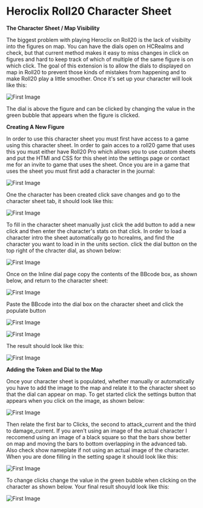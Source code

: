 # Heroclix Roll20 Character Sheet

**The Character Sheet / Map Visibility**

The biggest problem with playing Heroclix on Roll20 is the lack of visibilty into the figures on map. You can have the dials open on HCRealms and check, but that current method makes it easy to miss changes in click on figures and hard to keep track of which of multiple of the same figure is on which click. The goal of this extension is to allow the dials to displayed on map in Roll20 to prevent those kinds of mistakes from happening and to make Roll20 play a little smoother. Once it's set up your character will look like this:

![First Image](https://github.com/Coogrr/roll20-clix-sheet/blob/master/Documentation/Final%20product.PNG)

The dial is above the figure and can be clicked by changing the value in the green bubble that appears when the figure is clicked.

**Creating A New Figure**

In order to use this character sheet you must first have access to a game using this character sheet. In order to gain acces to a roll20 game that uses this you must either have Roll20 Pro which allows you to use custom sheets and put the HTMl and CSS for this sheet into the settings page or contact me for an invite to game that uses the sheet. Once you are in a game that uses the sheet you must first add a character in the journal:

![First Image](https://github.com/Coogrr/roll20-clix-sheet/blob/master/Documentation/Create%20Character.png)

One the character has been created click save changes and go to the character sheet tab, it should look like this:

![First Image](https://github.com/Coogrr/roll20-clix-sheet/blob/master/Documentation/Character%20Sheet.png)

To fill in the character sheet manually just click the add button to add a new click and then enter the character's stats on that click. In order to load a character intro the sheet automatically go to hcrealms, and find the character you want to load in in the units section. click the dial button on the top right of the chracter dial, as shown below:

![First Image](https://github.com/Coogrr/roll20-clix-sheet/blob/master/Documentation/HCRealms%20DialCode%20Link.png)

Once on the Inline dial page copy the contents of the BBcode box, as shown below, and return to the character sheet:

![First Image](https://github.com/Coogrr/roll20-clix-sheet/blob/master/Documentation/HCRealms%20BBCode.png)

Paste the BBcode into the dial box on the character sheet and click the populate button 

![First Image](https://github.com/Coogrr/roll20-clix-sheet/blob/master/Documentation/Character%20Sheet%20BBCode.png)

![First Image](https://github.com/Coogrr/roll20-clix-sheet/blob/master/Documentation/Character%20Sheet%20Populate.png)

The result should look like this:

![First Image](https://github.com/Coogrr/roll20-clix-sheet/blob/master/Documentation/Populated%20Character%20Sheet.png)

**Adding the Token and Dial to the Map**

Once your character sheet is populated, whether manually or automatically you have to add the image to the map and relate it to the character sheet so that the dial can appear on map. To get started click the settings button that appears when you click on the image, as shown below: 

![First Image](https://github.com/Coogrr/roll20-clix-sheet/blob/master/Documentation/Token%20Settings.png)

Then relate the first bar to Clicks, the second to attack_current and the third to damage_current. If you aren't using an image of the actual character I reccomend using an image of a black square so that the bars show better on map and moving the bars to bottom overlapping in the advanced tab. Also check show nameplate if not using an actual image of the character. When you are done filling in the setting spage it should look like this:

![First Image](https://github.com/Coogrr/roll20-clix-sheet/blob/master/Documentation/Filled%20Token%20Settings.png)

To change clicks change the value in the green bubble when clicking on the character as shown below. Your final result shouyld look like this:

![First Image](https://github.com/Coogrr/roll20-clix-sheet/blob/master/Documentation/Filled%20Token%20On%20Map.png)










